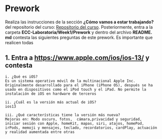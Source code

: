 # Prework
Realiza las instrucciones de la sección  **¿Cómo vamos a estar trabajando?** del repositorio del curso: [Repositorio del curso](
https://github.com/ECC-Laboratoria/StartHere "https://github.com/ECC-Laboratoria/StartHere"). Posteriormente, entra a la carpeta **ECC-Laboratoria/Week1/Prework**  y dentro del archivo **README. md** contesta las siguientes preguntas de este prework. Es importante que realicen todas


## 1. Entra a  https://www.apple.com/ios/ios-13/ y contesta

    i. ¿Qué es iOS?
    Es un sistema operativo móvil de la multinacional Apple Inc. Originalmente desarrollado para el iPhone (iPhone OS), después se ha usado en dispositivos como el iPod touch y el iPad. No permite la instalación de iOS en hardware de terceros

    ii. ¿Cuál es la versión más actual de iOS?
    ios13

    iii. ¿Qué características tiene la versión más nueva?
    Mejoras en: Modo oscuro, fotos,  cámara,privacidad y seguridad, iniciar sesión con Apple, homeKit, mapas, siri, atajos, homePod, irPods, memoji y mensajes, teclado, recordatorios, cardPlay, actuación y realidad aumentada entre otras